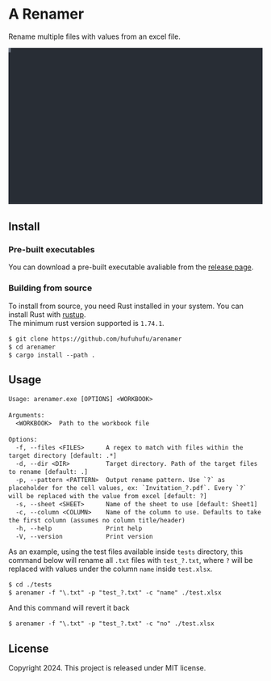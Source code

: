 # A Renamer
Rename multiple files with values from an excel file.

![demo](demo.svg)

## Install
### Pre-built executables
You can download a pre-built executable avaliable from the [release page](release).

### Building from source
To install from source, you need Rust installed in your system. You can install Rust with [rustup](https://rustup.rs).\
The minimum rust version supported is `1.74.1`.
```text
$ git clone https://github.com/hufuhufu/arenamer
$ cd arenamer
$ cargo install --path .
```

## Usage
```text
Usage: arenamer.exe [OPTIONS] <WORKBOOK>

Arguments:
  <WORKBOOK>  Path to the workbook file

Options:
  -f, --files <FILES>      A regex to match with files within the target directory [default: .*]
  -d, --dir <DIR>          Target directory. Path of the target files to rename [default: .]
  -p, --pattern <PATTERN>  Output rename pattern. Use `?` as placeholder for the cell values, ex: `Invitation_?.pdf`. Every `?` will be replaced with the value from excel [default: ?]
  -s, --sheet <SHEET>      Name of the sheet to use [default: Sheet1]
  -c, --column <COLUMN>    Name of the column to use. Defaults to take the first column (assumes no column title/header)
  -h, --help               Print help
  -V, --version            Print version
```

As an example, using the test files available inside `tests` directory, this command below will rename all `.txt` files with `test_?.txt`, where `?` will be replaced with values under the column `name` inside `test.xlsx`.

```text
$ cd ./tests
$ arenamer -f "\.txt" -p "test_?.txt" -c "name" ./test.xlsx
```

And this command will revert it back
```text
$ arenamer -f "\.txt" -p "test_?.txt" -c "no" ./test.xlsx
```

## License
Copyright 2024. This project is released under MIT license.
